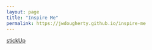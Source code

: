 ```yaml
---
layout: page
title: "Inspire Me"
permalink: https://jwdougherty.github.io/inspire-me
---
```


<a href="http://lirancohen.github.io/stickUp/#installation" >stickUp</a>
